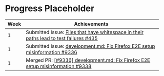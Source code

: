 # Progress Placeholder

Week | Achievements
---- | ------------
1 | Submitted Issue: [Files that have whitespace in their paths lead to test failures #435](https://github.com/reposense/RepoSense/issues/435)
1 | Submitted Issue: [development.md: Fix Firefox E2E setup misinformation #9336](https://github.com/TEAMMATES/teammates/issues/9336)
1 | Merged PR: [[#9336] development.md: Fix Firefox E2E setup misinformation #9338](https://github.com/TEAMMATES/teammates/pull/9338)
